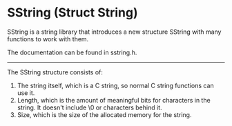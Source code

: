 SString (Struct String)
=======================

SString is a string library that introduces a new structure SString with many functions to work with them.

The documentation can be found in sstring.h.

----------

The SString structure consists of:
  1. The string itself, which is a C string, so normal C string functions can use it.
  2. Length, which is the amount of meaningful bits for characters in the string. It doesn't include \0 or  characters behind it.
  3. Size, which is the size of the allocated memory for the string.

